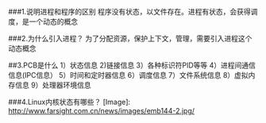 ###1.说明进程和程序的区别
程序没有状态，以文件存在。进程有状态，会获得调度，是一个动态的概念

###2.为什么引入进程？
为了分配资源，保护上下文，管理，需要引入进程这个动态概念

##3.PCB是什么
1）状态信息 2)链接信息 3）各种标识符PID等等 4）进程间通信信息(IPC信息） 5）时间和定时器信息
6）调度信息 7）文件系统信息 8）虚拟内存信息 9）处理器环境信息

###4.Linux内核状态有哪些？
[Image]: http://www.farsight.com.cn/news/images/emb144-2.jpg/
